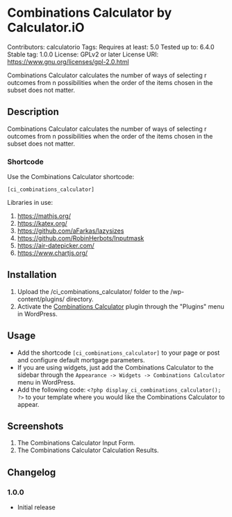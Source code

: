 # Combinations Calculator by Calculator.iO
Contributors: calculatorio
Tags: 
Requires at least: 5.0
Tested up to: 6.4.0
Stable tag: 1.0.0
License: GPLv2 or later
License URI: https://www.gnu.org/licenses/gpl-2.0.html

Combinations Calculator calculates the number of ways of selecting r outcomes from n possibilities when the order of the items chosen in the subset does not matter.

## Description

Combinations Calculator calculates the number of ways of selecting r outcomes from n possibilities when the order of the items chosen in the subset does not matter.

### Shortcode

Use the Combinations Calculator shortcode:

`[ci_combinations_calculator]`

Libraries in use:
1. https://mathjs.org/
2. https://katex.org/
3. https://github.com/aFarkas/lazysizes
4. https://github.com/RobinHerbots/Inputmask
5. https://air-datepicker.com/
6. https://www.chartjs.org/

## Installation

1. Upload the /ci_combinations_calculator/ folder to the /wp-content/plugins/ directory.
2. Activate the [Combinations Calculator](https://www.calculator.io/combinations-calculator/ "Combinations Calculator Homepage") plugin through the "Plugins" menu in WordPress.

## Usage
* Add the shortcode `[ci_combinations_calculator]` to your page or post and configure default mortgage parameters.
* If you are using widgets, just add the Combinations Calculator to the sidebar through the `Appearance -> Widgets -> Combinations Calculator` menu in WordPress.
* Add the following code: `<?php display_ci_combinations_calculator(); ?>` to your template where you would like the Combinations Calculator to appear.

## Screenshots
1. The Combinations Calculator Input Form.
2. The Combinations Calculator Calculation Results.

## Changelog

### 1.0.0
* Initial release
